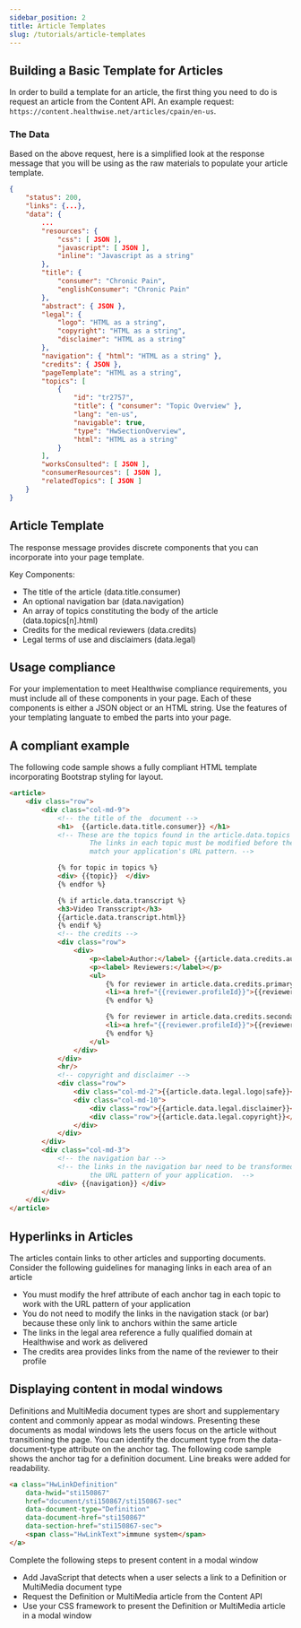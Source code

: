 ```yaml
---
sidebar_position: 2
title: Article Templates
slug: /tutorials/article-templates
---
```


## Building a Basic Template for Articles
In order to build a template for an article, the first thing you need to do is request an article from the Content API. An example request: `https://content.healthwise.net/articles/cpain/en-us`.

### The Data
Based on the above request, here is a simplified look at the response message that you will be using as the raw materials to populate your article template.

```json
{
    "status": 200,
    "links": {...},
    "data": {
        ...
        "resources": {
            "css": [ JSON ],
            "javascript": [ JSON ],
            "inline": "Javascript as a string"
        },
        "title": {
            "consumer": "Chronic Pain",
            "englishConsumer": "Chronic Pain"
        },
        "abstract": { JSON },
        "legal": {
            "logo": "HTML as a string",
            "copyright": "HTML as a string",
            "disclaimer": "HTML as a string"
        },
        "navigation": { "html": "HTML as a string" },
        "credits": { JSON },
        "pageTemplate": "HTML as a string",
        "topics": [
            {
                "id": "tr2757",
                "title": { "consumer": "Topic Overview" },
                "lang": "en-us",
                "navigable": true,
                "type": "HwSectionOverview",
                "html": "HTML as a string"
            }
        ],
        "worksConsulted": [ JSON ],
        "consumerResources": [ JSON ],
        "relatedTopics": [ JSON ]
    }
}
```

## Article Template
The response message provides discrete components that you can incorporate into your page template. 

Key Components:
- The title of the article (data.title.consumer)
- An optional navigation bar (data.navigation)
- An array of topics constituting the body of the article (data.topics[n].html)
- Credits for the medical reviewers (data.credits)
- Legal terms of use and disclaimers (data.legal)

## Usage compliance
For your implementation to meet Healthwise compliance requirements, you must include all of these components in your page. Each of these components is either a JSON object or an HTML string. Use the features of your templating languate to embed the parts into your page.

## A compliant example
The following code sample shows a fully compliant HTML template incorporating Bootstrap styling for layout.

```html
<article>
    <div class="row">
        <div class="col-md-9">
            <!-- the title of the  document -->
            <h1>  {{article.data.title.consumer}} </h1>
            <!-- These are the topics found in the article.data.topics object.
                    The links in each topic must be modified before they are so they
                    match your application's URL pattern. -->

            {% for topic in topics %}
            <div> {{topic}}  </div>
            {% endfor %}

            {% if article.data.transcript %}
            <h3>Video Transscript</h3>
            {{article.data.transcript.html}}
            {% endif %}
            <!-- the credits -->
            <div class="row">
                <div>
                    <p><label>Author:</label> {{article.data.credits.author.name}}</p>
                    <p><label> Reviewers:</label></p>
                    <ul>
                        {% for reviewer in article.data.credits.primaryReviewers %}
                        <li><a href="{{reviewer.profileId}}">{{reviewer.name}}</a></li>
                        {% endfor %}

                        {% for reviewer in article.data.credits.secondaryReviewers %}
                        <li><a href="{{reviewer.profileId}}">{{reviewer.name}}</a></li>
                        {% endfor %}
                    </ul>
                </div>
            </div>
            <hr/>
            <!-- copyright and disclaimer -->
            <div class="row">
                <div class="col-md-2">{{article.data.legal.logo|safe}}</div>
                <div class="col-md-10">
                    <div class="row">{{article.data.legal.disclaimer}}</div>
                    <div class="row">{{article.data.legal.copyright}}</div>
                </div>
            </div>
        </div>
        <div class="col-md-3">
            <!-- the navigation bar -->
            <!-- the links in the navigation bar need to be transformed to match 
                    the URL pattern of your application.  -->
            <div> {{navigation}} </div>
        </div>
    </div>
</article>
```

## Hyperlinks in Articles
The articles contain links to other articles and supporting documents. Consider the following guidelines for managing links in each area of an article
- You must modify the href attribute of each anchor tag in each topic to work with the URL pattern of your application
- You do not need to modify the links in the navigation stack (or bar) because these only link to anchors within the same article
- The links in the legal area reference a fully qualified domain at Healthwise and work as delivered
- The credits area provides links from the name of the reviewer to their profile

## Displaying content in modal windows
Definitions and MultiMedia document types are short and supplementary content and commonly appear as modal windows. Presenting these documents as modal windows lets the users focus on the article without transitioning the page. You can identify the document type from the data-document-type attribute on the anchor tag. The following code sample shows the anchor tag for a definition document. Line breaks were added for readability.

```html
<a class="HwLinkDefinition" 
    data-hwid="sti150867" 
    href="document/sti150867/sti150867-sec" 
    data-document-type="Definition" 
    data-document-href="sti150867" 
    data-section-href="sti150867-sec">
    <span class="HwLinkText">immune system</span>
</a>
```

Complete the following steps to present content in a modal window
- Add JavaScript that detects when a user selects a link to a Definition or MultiMedia document type
- Request the Definition or MultiMedia article from the Content API
- Use your CSS framework to present the Definition or MultiMedia article in a modal window